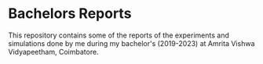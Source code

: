 # Bachelors Reports
This repository contains some of the reports of the experiments and simulations done by me during my bachelor's (2019-2023) at Amrita Vishwa Vidyapeetham, Coimbatore.
